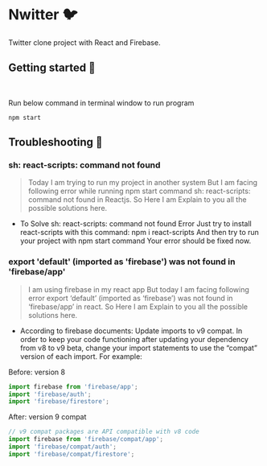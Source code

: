 # Nwitter :bird:

Twitter clone project with React and Firebase.


## Getting started 🚀
</br>

Run below command in terminal window to run program

```shell
npm start
```
  
## Troubleshooting 🎯

### sh: react-scripts: command not found

> Today I am trying to run my project in another system But I am facing following error while running npm start command sh: react-scripts: command not found in Reactjs. So Here I am Explain to you all the possible solutions here.  


- To Solve sh: react-scripts: command not found Error Just try to install react-scripts with this command: npm i react-scripts And then try to run your project with npm start command Your error should be fixed now.


### export 'default' (imported as 'firebase') was not found in 'firebase/app'

> I am using firebase in my react app But today I am facing following error export ‘default’ (imported as ‘firebase’) was not found in ‘firebase/app’ in react. So Here I am Explain to you all the possible solutions here.

- According to firebase documents: Update imports to v9 compat. In order to keep your code functioning after updating your dependency from v8 to v9 beta, change your import statements to use the “compat” version of each import. For example:

Before: version 8
``` javascript
import firebase from 'firebase/app';
import 'firebase/auth';
import 'firebase/firestore';
```

After: version 9 compat
``` javascript
// v9 compat packages are API compatible with v8 code
import firebase from 'firebase/compat/app';
import 'firebase/compat/auth';
import 'firebase/compat/firestore';
```